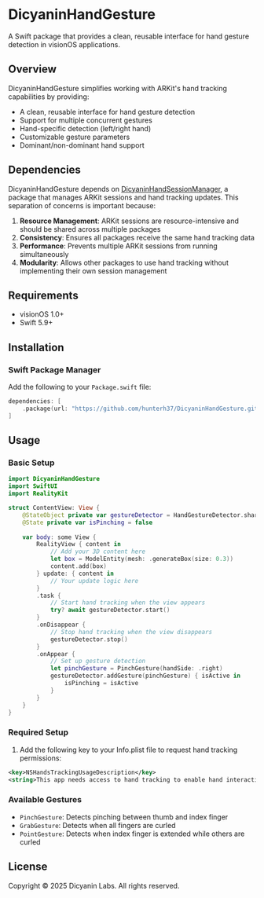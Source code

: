 # DicyaninHandGesture

A Swift package that provides a clean, reusable interface for hand gesture detection in visionOS applications.

## Overview

DicyaninHandGesture simplifies working with ARKit's hand tracking capabilities by providing:
- A clean, reusable interface for hand gesture detection
- Support for multiple concurrent gestures
- Hand-specific detection (left/right hand)
- Customizable gesture parameters
- Dominant/non-dominant hand support

## Dependencies

DicyaninHandGesture depends on  [DicyaninHandSessionManager](https://github.com/hunterh37/DicyaninARKitSession), a package that manages ARKit sessions and hand tracking updates. This separation of concerns is important because:

1. **Resource Management**: ARKit sessions are resource-intensive and should be shared across multiple packages
2. **Consistency**: Ensures all packages receive the same hand tracking data
3. **Performance**: Prevents multiple ARKit sessions from running simultaneously
4. **Modularity**: Allows other packages to use hand tracking without implementing their own session management

## Requirements

- visionOS 1.0+
- Swift 5.9+

## Installation

### Swift Package Manager

Add the following to your `Package.swift` file:

```swift
dependencies: [
    .package(url: "https://github.com/hunterh37/DicyaninHandGesture.git", from: "0.0.1")
]
```

## Usage

### Basic Setup

```swift
import DicyaninHandGesture
import SwiftUI
import RealityKit

struct ContentView: View {
    @StateObject private var gestureDetector = HandGestureDetector.shared
    @State private var isPinching = false
    
    var body: some View {
        RealityView { content in
            // Add your 3D content here
            let box = ModelEntity(mesh: .generateBox(size: 0.3))
            content.add(box)
        } update: { content in
            // Your update logic here
        }
        .task {
            // Start hand tracking when the view appears
            try? await gestureDetector.start()
        }
        .onDisappear {
            // Stop hand tracking when the view disappears
            gestureDetector.stop()
        }
        .onAppear {
            // Set up gesture detection
            let pinchGesture = PinchGesture(handSide: .right)
            gestureDetector.addGesture(pinchGesture) { isActive in
                isPinching = isActive
            }
        }
    }
}
```

### Required Setup

1. Add the following key to your Info.plist file to request hand tracking permissions:
```xml
<key>NSHandsTrackingUsageDescription</key>
<string>This app needs access to hand tracking to enable hand interaction features.</string>
```

### Available Gestures

- `PinchGesture`: Detects pinching between thumb and index finger
- `GrabGesture`: Detects when all fingers are curled
- `PointGesture`: Detects when index finger is extended while others are curled

## License

Copyright © 2025 Dicyanin Labs. All rights reserved. 
